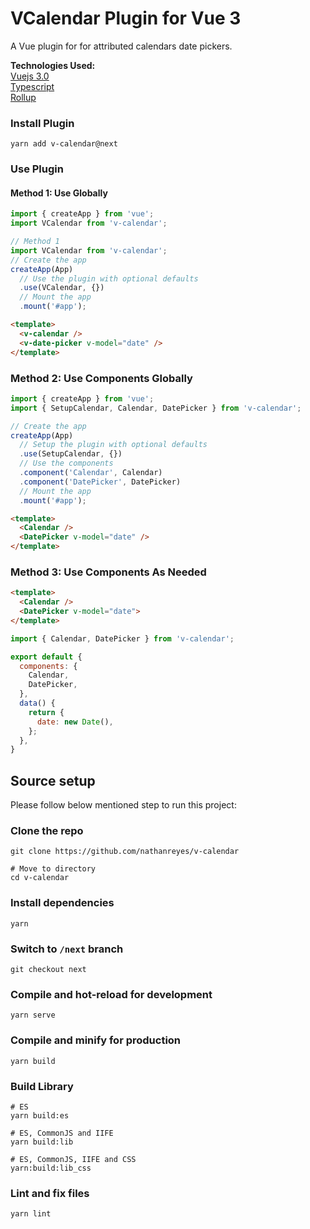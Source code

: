 # VCalendar Plugin for Vue 3

A Vue plugin for for attributed calendars date pickers.

**Technologies Used:**\
[Vuejs 3.0](https://github.com/vuejs/vue-next)\
[Typescript](https://github.com/microsoft/TypeScript)\
[Rollup](https://github.com/rollup/rollup)

### Install Plugin

```shell
yarn add v-calendar@next
```

### Use Plugin
#### Method 1: Use Globally

```js
import { createApp } from 'vue';
import VCalendar from 'v-calendar';

// Method 1
import VCalendar from 'v-calendar';
// Create the app
createApp(App)
  // Use the plugin with optional defaults
  .use(VCalendar, {})
  // Mount the app
  .mount('#app');
```

```html
<template>
  <v-calendar />
  <v-date-picker v-model="date" />
</template>
```

### Method 2: Use Components Globally

```js
import { createApp } from 'vue';
import { SetupCalendar, Calendar, DatePicker } from 'v-calendar';

// Create the app
createApp(App)
  // Setup the plugin with optional defaults
  .use(SetupCalendar, {})
  // Use the components
  .component('Calendar', Calendar)
  .component('DatePicker', DatePicker)
  // Mount the app
  .mount('#app');
```

```html
<template>
  <Calendar />
  <DatePicker v-model="date" />
</template>
```

### Method 3: Use Components As Needed

```html
<template>
  <Calendar />
  <DatePicker v-model="date">
</template>
```

```js
import { Calendar, DatePicker } from 'v-calendar';

export default {
  components: {
    Calendar,
    DatePicker,
  },
  data() {
    return {
      date: new Date(),
    };
  },
}
```

## Source setup

Please follow below mentioned step to run this project:

### Clone the repo

```shell
git clone https://github.com/nathanreyes/v-calendar

# Move to directory
cd v-calendar
```

### Install dependencies

```shell
yarn
```

### Switch to `/next` branch

```shell
git checkout next
```

### Compile and hot-reload for development

```shell
yarn serve
```

### Compile and minify for production

```shell
yarn build
```

### Build Library

```shell
# ES
yarn build:es

# ES, CommonJS and IIFE
yarn build:lib

# ES, CommonJS, IIFE and CSS
yarn:build:lib_css
```

### Lint and fix files

```shell
yarn lint
```
